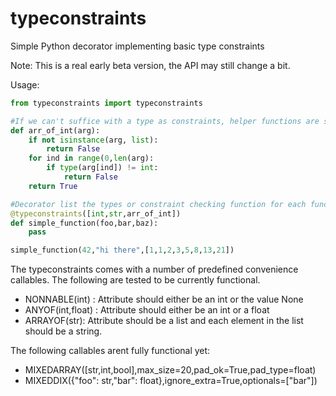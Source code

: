 # typeconstraints
Simple Python decorator implementing basic type constraints

Note: This is a real early beta version, the API may still change a bit.

Usage:

```python
from typeconstraints import typeconstraints

#If we can't suffice with a type as constraints, helper functions are supported
def arr_of_int(arg):
    if not isinstance(arg, list):
        return False
    for ind in range(0,len(arg):
        if type(arg[ind]) != int:
            return False
    return True 

#Decorator list the types or constraint checking function for each function argument.
@typeconstraints([int,str,arr_of_int])
def simple_function(foo,bar,baz):
    pass

simple_function(42,"hi there",[1,1,2,3,5,8,13,21])

```

The typeconstraints comes with a number of predefined convenience callables. 
The following are tested to be currently functional. 

* NONNABLE(int) : Attribute should either be an int or the value None
* ANYOF(int,float) : Attribute should either be an int or a float
* ARRAYOF(str): Attribute should be a list and each element in the list should be a string.

The following callables arent fully functional yet:

* MIXEDARRAY([str,int,bool],max\_size=20,pad\_ok=True,pad\_type=float)
* MIXEDDIX({"foo": str,"bar": float},ignore\_extra=True,optionals=["bar"])


